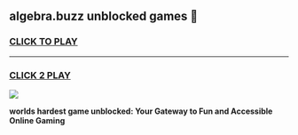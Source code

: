 
## algebra.buzz unblocked games 👋
<h3>
<a href="https://premium.freeplayer.one?title=algebra.buzz_unblocked_games&ref=13F">CLICK TO PLAY</a></h3>
<hr>

<h3>
<a href="https://premium.freeplayer.one?title=algebra.buzz_unblocked_games&ref=13F">CLICK 2 PLAY</a>
  
</h3>

<a href="https://premium.freeplayer.one?title=algebra.buzz_unblocked_games&ref=12F/"><img src="https://clearcache.store/games.png"></a>


**worlds hardest game unblocked: Your Gateway to Fun and Accessible Online Gaming**
